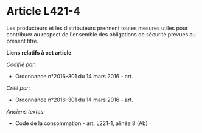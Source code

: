 # Article L421-4

Les producteurs et les distributeurs prennent toutes mesures utiles pour contribuer au respect de l'ensemble des obligations
de sécurité prévues au présent titre.

**Liens relatifs à cet article**

_Codifié par_:

  - Ordonnance n°2016-301 du 14 mars 2016 - art.

_Créé par_:

  - Ordonnance n°2016-301 du 14 mars 2016 - art.

_Anciens textes_:

  - Code de la consommation - art. L221-1, alinéa 8 (Ab)

